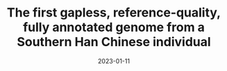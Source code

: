 ---
title: "The first gapless, reference-quality, fully annotated genome from a Southern Han Chinese individual"
collection: publications
permalink: https://doi.org/10.1101/2022.08.08.503226
excerpt: '<details>
  <summary><b>Abstract:</b></summary>
  <p><small>
  We used long-read DNA sequencing to assemble the genome of a Southern Han Chinese male. We organized the sequence into chromosomes and filled in gaps using the recently completed CHM13 genome as a guide, yielding a gap-free genome, Han1, containing 3,099,707,698 bases. Using the CHM13 annotation as a reference, we mapped all genes onto the Han1 genome and identified additional gene copies, generating a total of 60,708 genes, of which 20,003 are protein coding. A comprehensive comparison between the genes revealed that 235 protein-coding genes were substantially different between the individuals, with frameshifts or truncations affecting the protein-coding sequence. Most of these were heterozygous variants in which one gene copy was unaffected. This represents the first gene-level comparison between two finished, annotated individual human genomes.
  </small></p>
  </details>'
date: 2023-01-11
venue: '<b>G3: Genes, Genomes, Genetics</b>'
paperurl: 'https://doi.org/10.1101/2022.08.08.503226'
citation: '<b style="color:#ad0000">Kuan-Hao Chao*</b>, A.V. Zimin, M. Pertea, S.L. Salzberg* (2022). The first gapless, reference-quality, fully annotated genome from a Southern Han Chinese individual, <i><b>G3: Genes, Genomes, Genetics</b></i>, <a href="https://doi.org/10.1101/2022.08.08.503226">https://doi.org/10.1101/2022.08.08.503226</a>.'
doi: 'https://doi.ieeecomputersociety.org/10.1109/TCBB.2019.2956708'
pdf: 'https://ieeexplore.ieee.org/stamp/stamp.jsp?tp=&arnumber=8918337'
code: 'https://github.com/Kuanhao-Chao/RNASeqR'
documentation: 'https://github.com/Kuanhao-Chao/RNASeqR'
slides: 'https://drive.google.com/file/d/1XLg_ej1cUAJ8uTVV_XM-0KxnR2DKQXIQ/view?pli=1'
poster: ''
authors: '<b style="color:#ad0000">Kuan-Hao Chao*</b>, A.V. Zimin, M. Pertea, S.L. Salzberg*'
altmetric: "<div class='altmetric-embed' data-badge-type='1' data-doi='10.1101/2022.08.08.503226' style='display:inline;'></div>"
altmetric_inside: "<div data-badge-type='donut' class='altmetric-embed' data-badge-popover='left' data-doi='10.1101/2022.08.08.503226' style='display:inline;'></div>"
SJR: '<a href="https://www.scimagojr.com/journalsearch.php?q=19700182013&amp;tip=sid&amp;exact=no" title="SCImago Journal &amp; Country Rank"><img border="0" src="https://www.scimagojr.com/journal_img.php?id=19700182013" style="width:235px; height: 250px;object-fit: cover;display: inline; margin-top:20px;" alt="SCImago Journal &amp; Country Rank"  /></a>'
license: 
platforms:
superviser_clean:
  - "Steven Salzberg"
research_clean: "Han1"
---